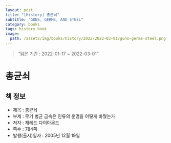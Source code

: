 ```yaml
---
layout: post
title: "[History] 총균쇠"
subtitle: "GUNS, GERMS, AND STEEL"
category: books
tags: history book
image:
  path: /assets/img/books/history/2022/2022-03-01/guns-germs-steel.png
---
```


> “읽은 기간 : 2022-01-17 ~ 2022-03-01”

# 총균쇠

## 책 정보
- 제목 : 총균쇠
- 부제 : 무기 병균 금속은 인류의 운명을 어떻게 바꿨는가
- 저자 : 재레드 다이아몬드
- 쪽수 : 784쪽
- 발행(출시)일자 : 2005년 12월 19일